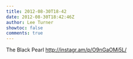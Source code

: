 ```yaml
---
title: 2012-08-30T18-42
date: 2012-08-30T18:42:46Z
author: Lee Turner
showtoc: false
comments: true
---
```


The Black Pearl http://instagr.am/p/O9nGaOMi5L/

